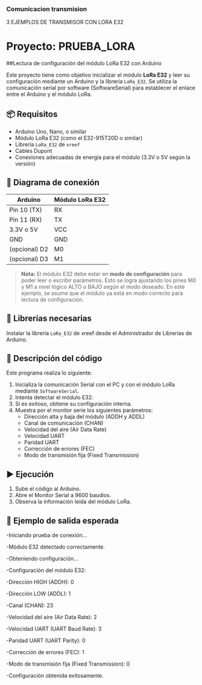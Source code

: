 ### Comunicacion transmision


3 EJEMPLOS DE TRANSMISOR CON 
LORA E32


# Proyecto: PRUEBA_LORA
##Lectura de configuración del módulo LoRa E32 con Arduino

Este proyecto tiene como objetivo inicializar el módulo **LoRa E32** y leer su configuración mediante un Arduino y la librería `LoRa_E32`. Se utiliza la comunicación serial por software (SoftwareSerial) para establecer el enlace entre el Arduino y el módulo LoRa.

## 📦 Requisitos

- Arduino Uno, Nano, o similar
- Módulo LoRa E32 (como el E32-915T20D o similar)
- Librería `LoRa_E32` de `xreef`
- Cables Dupont
- Conexiones adecuadas de energía para el módulo (3.3V o 5V según la versión)

## 🔌 Diagrama de conexión

| Arduino | Módulo LoRa E32 |
|--------|------------------|
| Pin 10 (TX) | RX |
| Pin 11 (RX) | TX |
| 3.3V o 5V    | VCC |
| GND          | GND |
| (opcional) D2 | M0 |
| (opcional) D3 | M1 |

> **Nota:** El módulo E32 debe estar en **modo de configuración** para poder leer o escribir parámetros. Esto se logra ajustando los pines M0 y M1 a nivel lógico ALTO o BAJO según el modo deseado. En este ejemplo, se asume que el módulo ya está en modo correcto para lectura de configuración.

## 🧰 Librerías necesarias

Instalar la librería `LoRa_E32` de xreef desde el Administrador de Librerías de Arduino.

## 📄 Descripción del código

Este programa realiza lo siguiente:

1. Inicializa la comunicación Serial con el PC y con el módulo LoRa mediante `SoftwareSerial`.
2. Intenta detectar el módulo E32.
3. Si es exitoso, obtiene su configuración interna.
4. Muestra por el monitor serie los siguientes parámetros:
   - Dirección alta y baja del módulo (ADDH y ADDL)
   - Canal de comunicación (CHAN)
   - Velocidad del aire (Air Data Rate)
   - Velocidad UART
   - Paridad UART
   - Corrección de errores (FEC)
   - Modo de transmisión fija (Fixed Transmission)

## ▶️ Ejecución

1. Sube el código al Arduino.
2. Abre el Monitor Serial a 9600 baudios.
3. Observa la información leída del módulo LoRa.

## 📌 Ejemplo de salida esperada
   -Iniciando prueba de conexión...
   
   -Módulo E32 detectado correctamente.
   
   -Obteniendo configuración...

-Configuración del módulo E32:


-Dirección HIGH (ADDH): 0


-Dirección LOW (ADDL): 1

-Canal (CHAN): 23

-Velocidad del aire (Air Data Rate): 2

-Velocidad UART (UART Baud Rate): 3

-Paridad UART (UART Parity): 0

-Corrección de errores (FEC): 1

-Modo de transmisión fija (Fixed Transmission): 0

-Configuración obtenida exitosamente.


